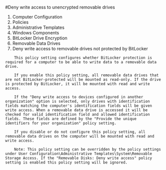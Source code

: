 #Deny write access to unencrypted removable drives
1. Computer Configuration
2. Policies
3. Administrative Templates
4. Windows Components
5. BitLocker Drive Encryption
6. Removable Data Drives
7. Deny write access to removable drives not protected by BitLocker
```
	This policy setting configures whether BitLocker protection is required for a computer to be able to write data to a removable data drive.

	If you enable this policy setting, all removable data drives that are not BitLocker-protected will be mounted as read-only. If the drive is protected by BitLocker, it will be mounted with read and write access.

	If the "Deny write access to devices configured in another organization" option is selected, only drives with identification fields matching the computer's identification fields will be given write access. When a removable data drive is accessed it will be checked for valid identification field and allowed identification fields. These fields are defined by the "Provide the unique identifiers for your organization" policy setting.

	If you disable or do not configure this policy setting, all removable data drives on the computer will be mounted with read and write access.

	Note: This policy setting can be overridden by the policy settings under User Configuration\Administrative Templates\System\Removable Storage Access. If the "Removable Disks: Deny write access" policy setting is enabled this policy setting will be ignored.
```
